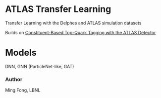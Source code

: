 # ATLAS Transfer Learning
Transfer Learning with the Delphes and ATLAS simulation datasets

Builds on [Constituent-Based Top-Quark Tagging with the ATLAS Detector](https://cds.cern.ch/record/2825328/files/ATL-PHYS-PUB-2022-039.pdf)

# Models
DNN, GNN (ParticleNet-like, GAT)

### Author
Ming Fong, LBNL
